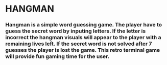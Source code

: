 # HANGMAN
### Hangman is a simple word guessing game. The player have to guess the secret word by inputing letters. If the letter is incorrect the hangman visuals will appear to the player with a remaining lives left. If the secret word is not solved after 7 guesses the player is lost the game. This retro terminal game will provide fun gaming time for the user.